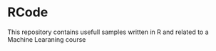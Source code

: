 # RCode
This repository contains usefull samples written in R 
and related to a Machine Learaning course
